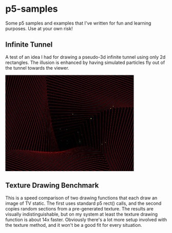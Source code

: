 # p5-samples
Some p5 samples and examples that I've written for fun and learning purposes. Use at your own risk!

## Infinite Tunnel

A test of an idea I had for drawing a pseudo-3d infinite tunnel using only 2d rectangles. 
The illusion is enhanced by having simulated particles fly out of the tunnel towards the viewer.

![Infinite Tunnel](https://github.com/laubryan/p5-samples/blob/914f01cb9dd3cbe62748894779f0e2dfd2729453/infinite-tunnel/infinite-tunnel.jpg?raw=true)

## Texture Drawing Benchmark

This is a speed comparison of two drawing functions that each draw an image of TV static. The first uses standard p5 rect() calls, and the second copies random sections from a pre-generated texture. The results are visually indistinguishable, but on my system at least the texture drawing function is about 14x faster. Obviously there's a lot more setup involved with the texture method, and it won't be a good fit for every situation.
